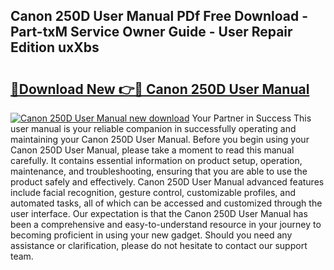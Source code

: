 ## Canon 250D User Manual PDf Free Download - Part-txM Service Owner Guide - User Repair Edition uxXbs

# <h2><a href="http://cf29654.oget.top/?id=Canon+250D+User+Manual">🔗Download New 👉🔴 Canon 250D User Manual</a></h2>

[![Canon 250D User Manual new download](https://i.imgur.com/5g1atiW.png)](http://cf29654.oget.top/?id=Canon+250D+User+Manual)
Your Partner in Success This user manual is your reliable companion in successfully operating and maintaining your Canon 250D User Manual. Before you begin using your Canon 250D User Manual, please take a moment to read this manual carefully. It contains essential information on product setup, operation, maintenance, and troubleshooting, ensuring that you are able to use the product safely and effectively. Canon 250D User Manual advanced features include facial recognition, gesture control, customizable profiles, and automated tasks, all of which can be accessed and customized through the user interface. Our expectation is that the Canon 250D User Manual has been a comprehensive and easy-to-understand resource in your journey to becoming proficient in using your new gadget. Should you need any assistance or clarification, please do not hesitate to contact our support team.
